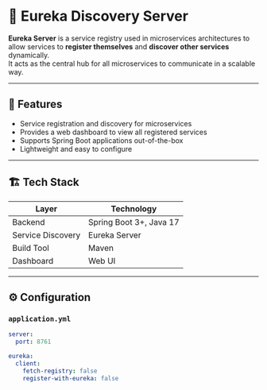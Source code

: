 # 🔎 Eureka Discovery Server

**Eureka Server** is a service registry used in microservices architectures to allow services to **register themselves** and **discover other services** dynamically.  
It acts as the central hub for all microservices to communicate in a scalable way.

---

## 🚀 Features

- Service registration and discovery for microservices  
- Provides a web dashboard to view all registered services  
- Supports Spring Boot applications out-of-the-box  
- Lightweight and easy to configure  

---

## 🏗️ Tech Stack

| Layer | Technology |
|-------|------------|
| Backend | Spring Boot 3+, Java 17 |
| Service Discovery | Eureka Server |
| Build Tool | Maven |
| Dashboard | Web UI |

---

## ⚙️ Configuration

### `application.yml`
```yaml
server:
  port: 8761

eureka:
  client:
    fetch-registry: false
    register-with-eureka: false

